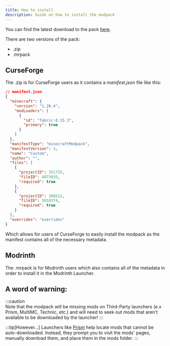 ```yaml
---
title: How to install
description: Guide on how to install the modpack
---
```


You can find the latest download to the pack [here](https://github.com/ld3z/createpak/releases/latest).

There are two versions of the pack:
- .zip
- .mrpack

## CurseForge

The .zip is for CurseForge users as it contains a *manifest.json* file like this:
```json
// manifest.json
{
  "minecraft": {
    "version": "1.20.4",
    "modLoaders": [
      {
        "id": "fabric-0.15.3",
        "primary": true
      }
    ]
  },
  "manifestType": "minecraftModpack",
  "manifestVersion": 1,
  "name": "Custom",
  "author": "",
  "files": [
    {
      "projectID": 351725,
      "fileID": 4973035,
      "required": true
    },
    {
      "projectID": 306612,
      "fileID": 5010374,
      "required": true
    }
  ],
  "overrides": "overrides"
}
```

Which allows for users of CurseForge to easily install the modpack as the manifest contains all of the necessary metadata.

## Modrinth

The .mrpack is for Modrinth users which also contains all of the metadata in order to install it in the Modrinth Launcher.

## A word of warning:

:::caution  
Note that the modpack will be missing mods on Third-Party launchers (e.x Prism, MultiMC, Technic, etc.) and will need to seek out mods that aren't available to be downloaded by the launcher!
:::

:::tip[However...]
Launchers like [Prism](https://github.com/PrismLauncher/PrismLauncher) help locate mods that cannot be auto-downloaded. Instead, they prompt you to visit the mods' pages, manually download them, and place them in the mods folder.
:::